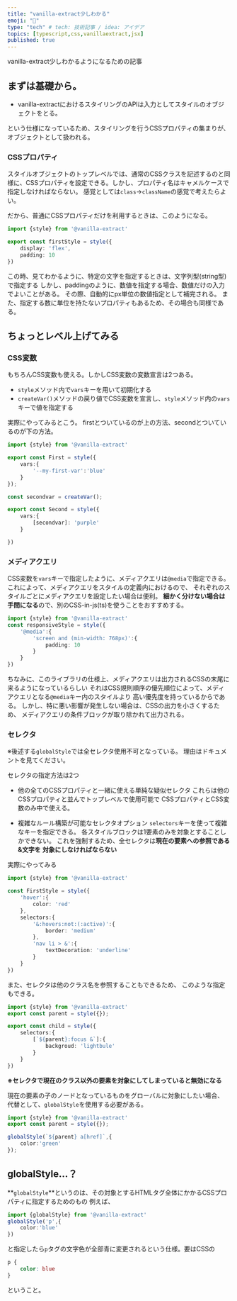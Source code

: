 ```yaml
---
title: "vanilla-extract少しわかる"
emoji: "🌈"
type: "tech" # tech: 技術記事 / idea: アイデア
topics: [typescript,css,vanillaextract,jsx]
published: true
---
```


vanilla-extract少しわかるようになるための記事

## まずは基礎から。

- vanilla-extractにおけるスタイリングのAPIは入力としてスタイルのオブジェクトをとる。

という仕様になっているため、スタイリングを行うCSSプロパティの集まりが、
オブジェクトとして扱われる。

### CSSプロパティ
スタイルオブジェクトのトップレベルでは、通常のCSSクラスを記述するのと同様に、CSSプロパティを設定できる。しかし、プロパティ名はキャメルケースで指定しなければならない。
感覚としては`class`→`className`の感覚で考えたらよい。

だから、普通にCSSプロパティだけを利用するときは、このようになる。
```typescript
import {style} from '@vanilla-extract'

export const firstStyle = style({
    display: 'flex',
    padding: 10
})
```

この時、見てわかるように、特定の文字を指定するときは、文字列型(string型)で指定する
しかし、paddingのように、数値を指定する場合、数値だけの入力でよいことがある。
その際、自動的にpx単位の数値指定として補完される。
また、指定する数に単位を持たないプロパティもあるため、その場合も同様である。

## ちょっとレベル上げてみる
### CSS変数
もちろんCSS変数も使える。しかしCSS変数の変数宣言は2つある。
- `style`メソッド内で`vars`キーを用いて初期化する
- `createVar()`メソッドの戻り値でCSS変数を宣言し、`style`メソッド内の`vars`キーで値を指定する

実際にやってみるとこう。
firstとついているのが上の方法、secondとついているのが下の方法。

```typescript
import {style} from '@vanilla-extract'

export const First = style({
    vars:{
        '--my-first-var':'blue'
    }
});

const secondvar = createVar();

export const Second = style({
    vars:{
        [secondvar]: 'purple'
    }

})
```

### メディアクエリ
CSS変数を`vars`キーで指定したように、メディアクエリは`@media`で指定できる。
これによって、メディアクエリをスタイルの定義内におけるので、
それぞれのスタイルごとにメディアクエリを設定したい場合は便利。
**細かく分けない場合は手間になる**ので、別のCSS-in-js(ts)を使うことをおすすめする。

```typescript
import {style} from '@vanilla-extract'
const responsiveStyle = style({
    '@media':{
        'screen and (min-width: 768px)':{
            padding: 10
        }
    }
})
```

ちなみに、このライブラリの仕様上、メディアクエリは出力されるCSSの末尾に来るようになっているらしい
それはCSS規則順序の優先順位によって、メディアクエリとなる`@media`キー内のスタイルより
高い優先度を持っているからである。
しかし、特に悪い影響が発生しない場合は、CSSの出力を小さくするため、
メディアクエリの条件ブロックが取り除かれて出力される。

### セレクタ
※後述する`globalStyle`では全セレクタ使用不可となっている。
理由はドキュメントを見てください。

セレクタの指定方法は2つ
- 他の全てのCSSプロパティと一緒に使える単純な疑似セレクタ
    これらは他のCSSプロパティと並んでトップレベルで使用可能で
    CSSプロパティとCSS変数のみ中で使える。

- 複雑なルール構築が可能なセレクタオプション
    `selectors`キーを使って複雑なキーを指定できる。
    各スタイルブロックは1要素のみを対象とすることしかできない。
    これを強制するため、全セレクタは**現在の要素への参照である&文字を**
    **対象にしなければならない**

実際にやってみる

```typescript
import {style} from '@vanilla-extract'

const FirstStyle = style({
    'hover':{
        color: 'red'
    },
    selectors:{
        '&:hovers:not:(:active)':{
            border: 'medium'
        },
        'nav li > &':{
            textDecoration: 'underline'
        }
    }
})
```

また、セレクタは他のクラス名を参照することもできるため、
このような指定もできる。

```typescript
import {style} from '@vanilla-extract'
export const parent = style({});

export const child = style({
    selectors:{
        [`${parent}:focus &`]:{
            backgroud: 'lightbule'
        }
    }
})
```

**※セレクタで現在のクラス以外の要素を対象にしてしまっていると無効になる**

現在の要素の子のノードとなっているものをグローバルに対象にしたい場合、
代替として、`globalStyle`を使用する必要がある。

```typescript
import {style} from '@vanilla-extract'
export const parent = style({});

globalStyle(`${parent} a[href]`,{
    color:'green'
});
```

## globalStyle…？
**`globalStyle`**というのは、その対象とするHTMLタグ全体にかかるCSSプロパティに指定するためのもの
例えば、
```typescript
import {globalStyle} from '@vanilla-extract'
globalStyle('p',{
    color:'blue'
})
```
と指定したら`p`タグの文字色が全部青に変更されるという仕様。要はCSSの
```css
p {
    color: blue
}
```
ということ。
